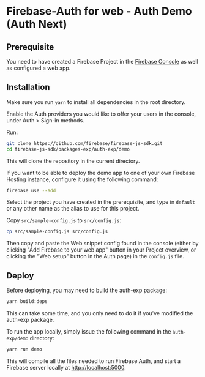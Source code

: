 # Firebase-Auth for web - Auth Demo (Auth Next)

## Prerequisite

You need to have created a Firebase Project in the
[Firebase Console](https://firebase.google.com/console/) as well as configured a web app.

## Installation
Make sure you run `yarn` to install all dependencies in the root directory.

Enable the Auth providers you would like to offer your users in the console, under
Auth > Sign-in methods.

Run:

```bash
git clone https://github.com/firebase/firebase-js-sdk.git
cd firebase-js-sdk/packages-exp/auth-exp/demo
```

This will clone the repository in the current directory.

If you want to be able to deploy the demo app to one of your own Firebase Hosting instance,
configure it using the following command:

```bash
firebase use --add
```

Select the project you have created in the prerequisite, and type in `default` or
any other name as the alias to use for this project.

Copy `src/sample-config.js` to `src/config.js`:

```bash
cp src/sample-config.js src/config.js
```

Then copy and paste the Web snippet config found in the console (either by clicking "Add Firebase to
your web app" button in your Project overview, or clicking the "Web setup" button in the Auth page)
in the `config.js` file.

## Deploy

Before deploying, you may need to build the auth-exp package:
```bash
yarn build:deps
```

This can take some time, and you only need to do it if you've modified the auth-exp package.

To run the app locally, simply issue the following command in the `auth-exp/demo` directory:

```bash
yarn run demo
```

This will compile all the files needed to run Firebase Auth, and start a Firebase server locally at
[http://localhost:5000](http://localhost:5000).

